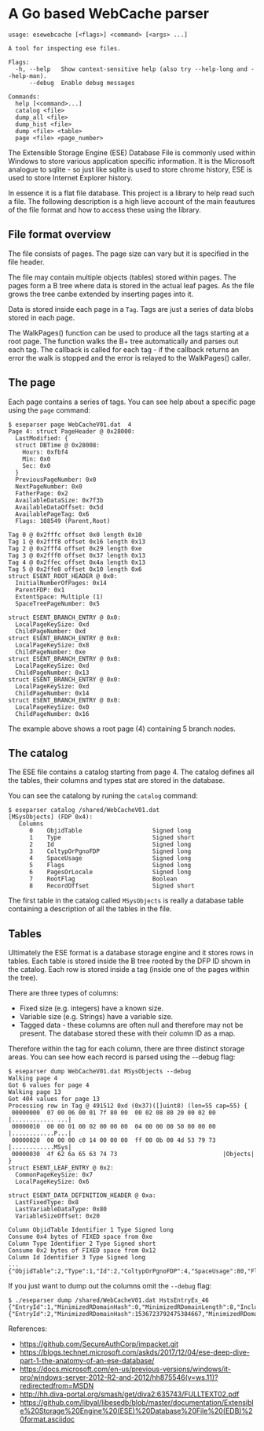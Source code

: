 # A Go based WebCache parser

```
usage: esewebcache [<flags>] <command> [<args> ...]

A tool for inspecting ese files.

Flags:
  -h, --help   Show context-sensitive help (also try --help-long and --help-man).
      --debug  Enable debug messages

Commands:
  help [<command>...]
  catalog <file>
  dump_all <file>
  dump_hist <file>
  dump <file> <table>
  page <file> <page_number>
```

The Extensible Storage Engine (ESE) Database File is commonly used
within Windows to store various application specific information. It
is the Microsoft analogue to sqlite - so just like sqlite is used to
store chrome history, ESE is used to store Internet Explorer history.

In essence it is a flat file database. This project is a library to
help read such a file. The following description is a high lieve
account of the main feautures of the file format and how to access
these using the library.

## File format overview

The file consists of pages. The page size can vary but it is specified
in the file header.

The file may contain multiple objects (tables) stored within
pages. The pages form a B tree where data is stored in the actual leaf
pages. As the file grows the tree canbe extended by inserting pages
into it.

Data is stored inside each page in a `Tag`. Tags are just a series of
data blobs stored in each page.

The WalkPages() function can be used to produce all the tags starting
at a root page. The function walks the B+ tree automatically and
parses out each tag. The callback is called for each tag - if the
callback returns an error the walk is stopped and the error is relayed
to the WalkPages() caller.

## The page

Each page contains a series of tags. You can see help about a specific
page using the `page` command:

```
$ eseparser page WebCacheV01.dat  4
Page 4: struct PageHeader @ 0x28000:
  LastModified: {
  struct DBTime @ 0x28008:
    Hours: 0xfbf4
    Min: 0x0
    Sec: 0x0
  }
  PreviousPageNumber: 0x0
  NextPageNumber: 0x0
  FatherPage: 0x2
  AvailableDataSize: 0x7f3b
  AvailableDataOffset: 0x5d
  AvailablePageTag: 0x6
  Flags: 108549 (Parent,Root)

Tag 0 @ 0x2fffc offset 0x0 length 0x10
Tag 1 @ 0x2fff8 offset 0x16 length 0x13
Tag 2 @ 0x2fff4 offset 0x29 length 0xe
Tag 3 @ 0x2fff0 offset 0x37 length 0x13
Tag 4 @ 0x2ffec offset 0x4a length 0x13
Tag 5 @ 0x2ffe8 offset 0x10 length 0x6
struct ESENT_ROOT_HEADER @ 0x0:
  InitialNumberOfPages: 0x14
  ParentFDP: 0x1
  ExtentSpace: Multiple (1)
  SpaceTreePageNumber: 0x5

struct ESENT_BRANCH_ENTRY @ 0x0:
  LocalPageKeySize: 0xd
  ChildPageNumber: 0xd
struct ESENT_BRANCH_ENTRY @ 0x0:
  LocalPageKeySize: 0x8
  ChildPageNumber: 0xe
struct ESENT_BRANCH_ENTRY @ 0x0:
  LocalPageKeySize: 0xd
  ChildPageNumber: 0x13
struct ESENT_BRANCH_ENTRY @ 0x0:
  LocalPageKeySize: 0xd
  ChildPageNumber: 0x14
struct ESENT_BRANCH_ENTRY @ 0x0:
  LocalPageKeySize: 0x0
  ChildPageNumber: 0x16
```

The example above shows a root page (4) containing 5 branch nodes.

## The catalog

The ESE file contains a catalog starting from page 4. The catalog
defines all the tables, their columns and types stat are stored in the
database.

You can see the catalong by runing the `catalog` command:

```
$ eseparser catalog /shared/WebCacheV01.dat
[MSysObjects] (FDP 0x4):
   Columns
      0    ObjidTable                    Signed long
      1    Type                          Signed short
      2    Id                            Signed long
      3    ColtypOrPgnoFDP               Signed long
      4    SpaceUsage                    Signed long
      5    Flags                         Signed long
      6    PagesOrLocale                 Signed long
      7    RootFlag                      Boolean
      8    RecordOffset                  Signed short
```

The first table in the catalog called `MSysObjects` is really a
database table containing a description of all the tables in the file.

## Tables

Ultimately the ESE format is a database storage engine and it stores
rows in tables. Each table is stored inside the B tree rooted by the
DFP ID shown in the catalog.  Each row is stored inside a tag (inside
one of the pages within the tree).

There are three types of columns:

- Fixed size (e.g. integers) have a known size.
- Variable size (e.g. Strings) have a variable size.
- Tagged data - these columns are often null and therefore may not be
  present. The database stored these with their column ID as a map.

Therefore within the tag for each column, there are three distinct
storage areas. You can see how each record is parsed using the --debug flag:

```
$ eseparser dump WebCacheV01.dat MSysObjects --debug
Walking page 4
Got 6 values for page 4
Walking page 13
Got 404 values for page 13
Processing row in Tag @ 491512 0xd (0x37)([]uint8) (len=55 cap=55) {
 00000000  07 00 06 00 01 7f 80 00  00 02 08 80 20 00 02 00  |............ ...|
 00000010  00 00 01 00 02 00 00 00  04 00 00 00 50 00 00 00  |............P...|
 00000020  00 00 00 c0 14 00 00 00  ff 00 0b 00 4d 53 79 73  |............MSys|
 00000030  4f 62 6a 65 63 74 73                              |Objects|
}
struct ESENT_LEAF_ENTRY @ 0x2:
  CommonPageKeySize: 0x7
  LocalPageKeySize: 0x6

struct ESENT_DATA_DEFINITION_HEADER @ 0xa:
  LastFixedType: 0x8
  LastVariableDataType: 0x80
  VariableSizeOffset: 0x20

Column ObjidTable Identifier 1 Type Signed long
Consume 0x4 bytes of FIXED space from 0xe
Column Type Identifier 2 Type Signed short
Consume 0x2 bytes of FIXED space from 0x12
Column Id Identifier 3 Type Signed long
...
{"ObjidTable":2,"Type":1,"Id":2,"ColtypOrPgnoFDP":4,"SpaceUsage":80,"Flags":-1073741824,"PagesOrLocale":20,"RootFlag":true,"Name":"MSysObjects"}
```

If you just want to dump out the columns omit the `--debug` flag:
```
$ ./eseparser dump /shared/WebCacheV01.dat HstsEntryEx_46
{"EntryId":1,"MinimizedRDomainHash":0,"MinimizedRDomainLength":8,"IncludeSubdomains":177,"Expires":9223372036854775807,"LastTimeUsed":9223372036854775807,"RDomain":":version"}
{"EntryId":2,"MinimizedRDomainHash":1536723792475384667,"MinimizedRDomainLength":10,"IncludeSubdomains":1,"Expires":132508317752329580,"LastTimeUsed":132192957752329580,"RDomain":"com.office.www"}
```



References:
 * https://github.com/SecureAuthCorp/impacket.git
 * https://blogs.technet.microsoft.com/askds/2017/12/04/ese-deep-dive-part-1-the-anatomy-of-an-ese-database/
 * https://docs.microsoft.com/en-us/previous-versions/windows/it-pro/windows-server-2012-R2-and-2012/hh875546(v=ws.11)?redirectedfrom=MSDN
 * http://hh.diva-portal.org/smash/get/diva2:635743/FULLTEXT02.pdf
 * https://github.com/libyal/libesedb/blob/master/documentation/Extensible%20Storage%20Engine%20(ESE)%20Database%20File%20(EDB)%20format.asciidoc
